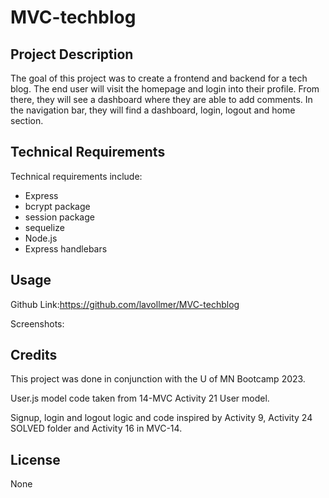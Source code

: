 # MVC-techblog

## Project Description
The goal of this project was to create a frontend and backend for a tech blog. The end user will visit the homepage and login into their profile. From there, they will see a dashboard where they are able to add comments. In the navigation bar, they will find a dashboard, login, logout and home section. 

## Technical Requirements

Technical requirements include:
* Express
* bcrypt package
* session package
* sequelize
* Node.js
* Express handlebars

## Usage

Github Link:https://github.com/lavollmer/MVC-techblog

Screenshots:

## Credits

This project was done in conjunction with the U of MN Bootcamp 2023.

User.js model code taken from 14-MVC Activity 21 User model.

Signup, login and logout logic and code inspired by Activity 9, Activity 24 SOLVED folder and Activity 16 in MVC-14.


## License
None